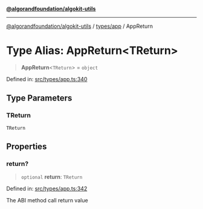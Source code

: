 [**@algorandfoundation/algokit-utils**](../../../README.md)

***

[@algorandfoundation/algokit-utils](../../../README.md) / [types/app](../README.md) / AppReturn

# Type Alias: AppReturn\<TReturn\>

> **AppReturn**\<`TReturn`\> = `object`

Defined in: [src/types/app.ts:340](https://github.com/algorandfoundation/algokit-utils-ts/blob/main/src/types/app.ts#L340)

## Type Parameters

### TReturn

`TReturn`

## Properties

### return?

> `optional` **return**: `TReturn`

Defined in: [src/types/app.ts:342](https://github.com/algorandfoundation/algokit-utils-ts/blob/main/src/types/app.ts#L342)

The ABI method call return value
